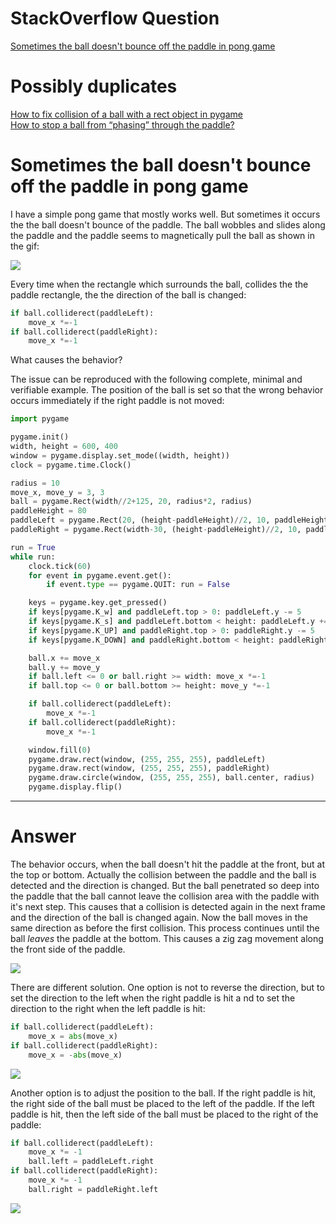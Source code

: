 
# StackOverflow Question

[Sometimes the ball doesn't bounce off the paddle in pong game](https://stackoverflow.com/questions/62864205/sometimes-the-ball-doesnt-bounce-off-the-paddle-in-pong-game)

# Possibly duplicates

[How to fix collision of a ball with a rect object in pygame](https://stackoverflow.com/questions/62850745/how-to-fix-collision-of-a-ball-with-a-rect-object-in-pygame/62850903#62850903)  
[How to stop a ball from “phasing” through the paddle?](https://stackoverflow.com/questions/62763984/how-to-stop-a-ball-from-phasing-through-the-paddle/62764506#62764506)  

# Sometimes the ball doesn't bounce off the paddle in pong game

I have a simple pong game that mostly works well. But sometimes it occurs the the ball doesn't bounce of the paddle. The ball wobbles and slides along the paddle and the paddle seems to magnetically pull the ball as shown in the gif:

![](https://i.imgur.com/tF3EwGX.gif)

Every time when the rectangle which surrounds the ball, collides the the paddle rectangle, the the direction of the ball is changed:

```py
if ball.colliderect(paddleLeft):
    move_x *=-1
if ball.colliderect(paddleRight):
    move_x *=-1
```

What causes the behavior?

The issue can be reproduced with the following complete, minimal and verifiable example. The position of the ball is set so that the wrong behavior occurs immediately if the right paddle is not moved:

```py
import pygame

pygame.init()
width, height = 600, 400
window = pygame.display.set_mode((width, height))
clock = pygame.time.Clock()

radius = 10
move_x, move_y = 3, 3
ball = pygame.Rect(width//2+125, 20, radius*2, radius)
paddleHeight = 80
paddleLeft = pygame.Rect(20, (height-paddleHeight)//2, 10, paddleHeight)
paddleRight = pygame.Rect(width-30, (height-paddleHeight)//2, 10, paddleHeight)

run = True
while run:
    clock.tick(60)
    for event in pygame.event.get():
        if event.type == pygame.QUIT: run = False

    keys = pygame.key.get_pressed()
    if keys[pygame.K_w] and paddleLeft.top > 0: paddleLeft.y -= 5
    if keys[pygame.K_s] and paddleLeft.bottom < height: paddleLeft.y += 5
    if keys[pygame.K_UP] and paddleRight.top > 0: paddleRight.y -= 5
    if keys[pygame.K_DOWN] and paddleRight.bottom < height: paddleRight.y += 5

    ball.x += move_x
    ball.y += move_y
    if ball.left <= 0 or ball.right >= width: move_x *=-1
    if ball.top <= 0 or ball.bottom >= height: move_y *=-1

    if ball.colliderect(paddleLeft):
        move_x *=-1
    if ball.colliderect(paddleRight):
        move_x *=-1

    window.fill(0)
    pygame.draw.rect(window, (255, 255, 255), paddleLeft)
    pygame.draw.rect(window, (255, 255, 255), paddleRight)
    pygame.draw.circle(window, (255, 255, 255), ball.center, radius)
    pygame.display.flip()
```

---

# Answer

The behavior occurs, when the ball doesn't hit the paddle at the front, but at the top or bottom. Actually the collision between the paddle and the ball is detected and the direction is changed. But the ball penetrated so deep into the paddle that the ball cannot leave the collision area with the paddle with it's next step. This causes that a collision is detected again in the next frame and the direction of the ball is changed again. Now the ball moves in the same direction as before the first collision. This process continues until the ball _leaves_ the paddle at the bottom. This causes a zig zag movement along the front side of the paddle.  

![](https://i.imgur.com/w2DrOft.gif)

There are different solution. One option is not to reverse the direction, but to set the direction to the left when the right paddle is hit a nd to set the direction to the right when the left paddle is hit:

```py
if ball.colliderect(paddleLeft):
    move_x = abs(move_x)
if ball.colliderect(paddleRight):
    move_x = -abs(move_x) 
```

![](https://i.imgur.com/6duDp6g.gif)

Another option is to adjust the position to the ball. If the right paddle is hit, the right side of the ball must be placed to the left of the paddle. If the left paddle is hit, then the left side of the ball must be placed to the right of the paddle:

```py
if ball.colliderect(paddleLeft):
    move_x *= -1
    ball.left = paddleLeft.right
if ball.colliderect(paddleRight):
    move_x *= -1
    ball.right = paddleRight.left
```

![](https://i.imgur.com/gDbt3JH.gif)